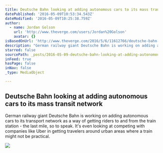 ```yaml
---
title: Deutsche Bahn looking at adding autonomous cars to its mass transit network
datePublished: '2016-05-09T10:53:34.543Z'
dateModified: '2016-05-09T10:25:38.759Z'
author:
  - name: Jordan Golson
    url: 'http://www.theverge.com/users/Jordan%20Golson'
    avatar: {}
isBasedOnUrl: 'http://www.theverge.com/2016/5/6/11612766/deutsche-bahn-german-autonomous-car-public-transit-railway'
description: "German railway giant Deutsche Bahn is working on adding autonomous cars to its transport network as a way of getting riders to and from the train station - the last mile, so to speak. It's even looking at competing with companies like Uber in getting travelers around urban areas where a train might not be practical."
starred: false
sourcePath: _posts/2016-05-09-deutsche-bahn-looking-at-adding-autonomous-cars-to-its-mass.md
inFeed: true
hasPage: false
inNav: false
_type: MediaObject

---
```

<article style=""><h1>Deutsche Bahn looking at adding autonomous cars to its mass transit network</h1><p>German railway giant Deutsche Bahn is working on adding autonomous cars to its transport network as a way of getting riders to and from the train station - the last mile, so to speak. It's even looking at competing with companies like Uber in getting travelers around urban areas where a train might not be practical.</p><img src="https://cdn0.vox-cdn.com/thumbor/aXFLnF1ot1uCvgNvEMe6_Rzk2JA=/0x386:7360x4526/1600x900/cdn0.vox-cdn.com/uploads/chorus_image/image/49515077/500580748.0.jpg" /></article>